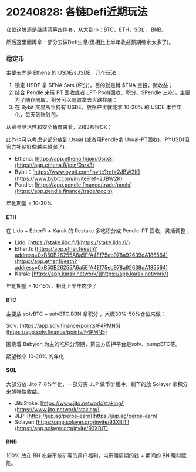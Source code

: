 # 20240828: 各链Defi近期玩法

仓位这块还是继续蓝筹四件套，从大到小：BTC、ETH、SOL 、BNB。

然后这里面再拿一部分去做Defi生息(但相比上半年收益预期缩水太多了)。

### 稳定币

主要去向是 Ethena 的 USDE/sUSDE，几个玩法：

1. 锁定 USDE 拿 $ENA Sats (积分)，目的就是博 $ENA  空投，赌收益；
2. 结合 Pendle 来玩 PT 固收或者 LPT-Pool(固收、积分、$Pendle 三吃)，主要为了随存随取，积分可以随取拿去大跌抄底；
3. 在 Bybit 交易所里持有 USDE，放账户里就能拿 10-20% 的 USDE 本位年化，每天到账钱包。

从资金灵活性和安全角度来看，2和3都很OK；

此外也可以考虑少部分放到 Usual (或者用Pendle拿 Usual-PT固收)、PYUSD(但官方补贴好像越来越弱了)。

* Ethena: [https://app.ethena.fi/join/0srx3](https://app.ethena.fi/join/0srx3)
* Bybit：[https://www.bybit.com/invite?ref=2JBW2K](https://www.bybit.com/invite?ref=2JBW2K)
* Pendle: [https://app.pendle.finance/trade/pools](https://app.pendle.finance/trade/pools)

年化期望 = 10-20%

#### ETH&#x20;

在 Lido + EtherFi + Karak 的 Restake 多吃积分或 Pendle-PT 固收，灵活调整；

* Lido: [https://stake.lido.fi/](https://stake.lido.fi/)
* Ether.fi: [https://app.ether.fi/eeth?address=0xB50B26255A6a5EfA4Ef75eb978a92639dA185564](https://app.ether.fi/eeth?address=0xB50B26255A6a5EfA4Ef75eb978a92639dA185564)
* Karak: [https://app.karak.network/](https://app.karak.network/)

年化期望 = 10-15%，相比上半年肉少了

#### BTC&#x20;

主要放 solvBTC + solvBTC.BBN 拿积分 ，大概30%-50%仓位来做：

Solv: [https://app.solv.finance/points/F4PMN5](https://app.solv.finance/points/F4PMN5)

围绕着 Babylon 为主的吃积分预期，第三方质押平台是solv、pumpBTC等。

期望做个 10-20% 的年化

#### SOL&#x20;

大部分放 Jito 7-8%年化，一部分买 JLP 做币价缓冲，剩下的放 Solayer 拿积分来博弹性收益。

* JitoStake: [https://www.jito.network/staking/](https://www.jito.network/staking/)
* JLP: [https://jup.ag/perps-earn](https://jup.ag/perps-earn)
* Solayer: [https://app.solayer.org/invite/93XBIT](https://app.solayer.org/invite/93XBIT)

#### BNB&#x20;

100% 放在 BN 吃新币挖矿等的用户福利，屯币赚周期的钱 + 期间的 BN 理财赋能。

####
